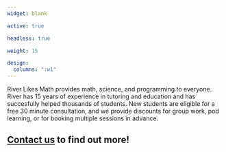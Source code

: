 ```yaml
--- 
widget: blank

active: true

headless: true

weight: 15

design: 
  columns: ":w1"
---
```

River Likes Math provides math, science, and programming to everyone. River has 15 years of experience in tutoring and education and has succesfully helped thousands of students. New students are eligible for a free 30 minute consultation, and we provide discounts for group work, pod learning, or for booking multiple sessions in advance.

 [Contact us](about/#contact) to find out more! 
---
